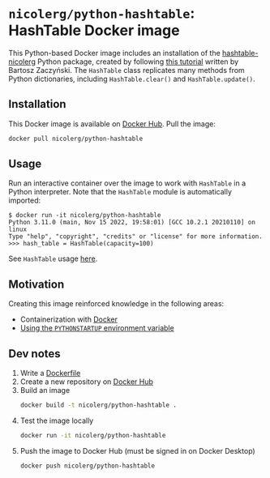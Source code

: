 # `nicolerg/python-hashtable`: HashTable Docker image

This Python-based Docker image includes an installation of the [hashtable-nicolerg](https://github.com/nicolerg/python-hashtable/tree/master/hashtable-nicolerg) Python package,
created by following [this tutorial](https://realpython.com/python-hash-table/) written by Bartosz Zaczyński. 
The `HashTable` class replicates many methods from Python dictionaries, including
`HashTable.clear()` and `HashTable.update()`.  

## Installation

This Docker image is available on [Docker Hub](https://hub.docker.com/repository/docker/nicolerg/python-hashtable). 
Pull the image:
```bash
docker pull nicolerg/python-hashtable
```

## Usage 

Run an interactive container over the image to work with `HashTable` in a Python interpreter.
Note that the `HashTable` module is automatically imported: 
```
$ docker run -it nicolerg/python-hashtable
Python 3.11.0 (main, Nov 15 2022, 19:58:01) [GCC 10.2.1 20210110] on linux
Type "help", "copyright", "credits" or "license" for more information.
>>> hash_table = HashTable(capacity=100)
```
See `HashTable` usage [here](https://github.com/nicolerg/python-hashtable#usage). 

## Motivation 

Creating this image reinforced knowledge in the following areas:  
* Containerization with [Docker](https://docs.docker.com/)
* [Using the `PYTHONSTARTUP` environment variable](https://stackoverflow.com/questions/74609139/can-i-import-default-python-modules-in-a-python-docker-image)  

## Dev notes

1. Write a [Dockerfile](Dockerfile)  
2. Create a new repository on [Docker Hub](https://hub.docker.com/)
3. Build an image  
    ```bash
    docker build -t nicolerg/python-hashtable .
    ``` 
4. Test the image locally  
    ```bash
    docker run -it nicolerg/python-hashtable
    ```
5. Push the image to Docker Hub (must be signed in on Docker Desktop) 
    ```bash
    docker push nicolerg/python-hashtable
    ```

